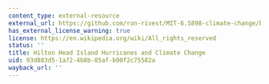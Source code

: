 ```yaml
---
content_type: external-resource
external_url: https://github.com/ron-rivest/MIT-6.S898-climate-change/blob/master/resource_files/2019_student_projects/Drammis_project.pdf
has_external_license_warning: true
license: https://en.wikipedia.org/wiki/All_rights_reserved
status: ''
title: Hilton Head Island Hurricanes and Climate Change
uid: 93d883d5-1a72-4b8b-85af-b90f2c75582a
wayback_url: ''
---
```

